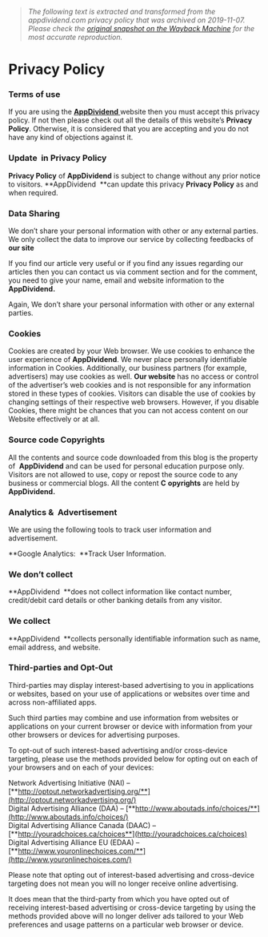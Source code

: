 > *The following text is extracted and transformed from the appdividend.com privacy policy that was archived on 2019-11-07. Please check the [original snapshot on the Wayback Machine](https://web.archive.org/web/20191107031500id_/https%3A//appdividend.com/privacy-policy) for the most accurate reproduction.*

# Privacy Policy

### **Terms of use**

If you are using the [**AppDividend** ](http://appdividend.com/)website then you must accept this privacy policy. If not then please check out all the details of this website’s **Privacy Policy**. Otherwise, it is considered that you are accepting and you do not have any kind of objections against it.

### **Update  in Privacy Policy**

**Privacy Policy** of **AppDividend** is subject to change without any prior notice to visitors. **AppDividend  **can update this privacy **Privacy Policy** as and when required.

### **Data Sharing**

We don’t share your personal information with other or any external parties. We only collect the data to improve our service by collecting feedbacks of **our site**

If you find our article very useful or if you find any issues regarding our articles then you can contact us via comment section and for the comment, you need to give your name, email and website information to the  **AppDividend.**

Again, We don’t share your personal information with other or any external parties.

### **Cookies**

Cookies are created by your Web browser. We use cookies to enhance the user experience of **AppDividend**. We never place personally identifiable information in Cookies. Additionally, our business partners (for example, advertisers) may use cookies as well. **Our website** has no access or control of the advertiser’s web cookies and is not responsible for any information stored in these types of cookies. Visitors can disable the use of cookies by changing settings of their respective web browsers. However, if you disable Cookies, there might be chances that you can not access content on our Website effectively or at all.

### **Source code Copyrights**

All the contents and source code downloaded from this blog is the property of  **AppDividend** and can be used for personal education purpose only. Visitors are not allowed to use, copy or repost the source code to any business or commercial blogs. All the content **C** **opyrights** are held by  **AppDividend.**

### **Analytics &  Advertisement**

We are using the following tools to track user information and advertisement.

**Google Analytics:  **Track User Information.

### **We don’t collect**

**AppDividend  **does not collect information like contact number, credit/debit card details or other banking details from any visitor.

### **We collect**

**AppDividend  **collects personally identifiable information such as name, email address, and website.

### **Third-parties and Opt-Out**

Third-parties may display interest-based advertising to you in applications or websites, based on your use of applications or websites over time and across non-affiliated apps.

Such third parties may combine and use information from websites or applications on your current browser or device with information from your other browsers or devices for advertising purposes. 

To opt-out of such interest-based advertising and/or cross-device targeting, please use the methods provided below for opting out on each of your browsers and on each of your devices:

Network Advertising Initiative (NAI) – [**http://optout.networkadvertising.org/**](http://optout.networkadvertising.org/)  
Digital Advertising Alliance (DAA) – [**http://www.aboutads.info/choices/**](http://www.aboutads.info/choices/)  
Digital Advertising Alliance Canada (DAAC) – [**http://youradchoices.ca/choices**](http://youradchoices.ca/choices)  
Digital Advertising Alliance EU (EDAA) – [**http://www.youronlinechoices.com/**](http://www.youronlinechoices.com/)

Please note that opting out of interest-based advertising and cross-device targeting does not mean you will no longer receive online advertising. 

It does mean that the third-party from which you have opted out of receiving interest-based advertising or cross-device targeting by using the methods provided above will no longer deliver ads tailored to your Web preferences and usage patterns on a particular web browser or device.
